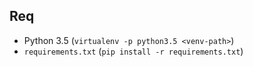 ## Req

- Python 3.5 (`virtualenv -p python3.5 <venv-path>`)
- `requirements.txt` (`pip install -r requirements.txt`)
